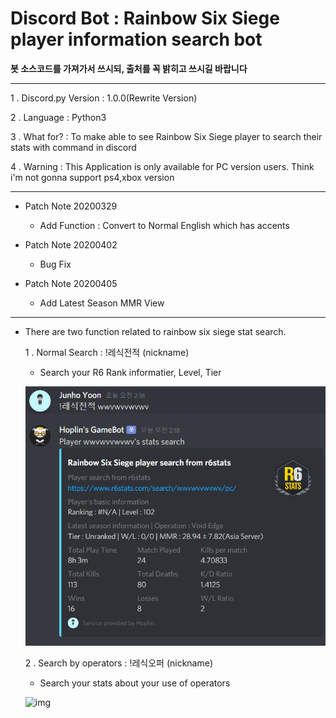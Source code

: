 Discord Bot : Rainbow Six Siege player information search bot
===

**봇 소스코드를 가져가서 쓰시되, 출처를 꼭 밝히고 쓰시길 바랍니다**

***
1 . Discord.py Version : 1.0.0(Rewrite Version)

2 . Language : Python3

3 . What for? : To make able to see Rainbow Six Siege player to search their stats with command in discord

4 . Warning  : This Application is only available for PC version users. Think i'm not gonna support ps4,xbox version
***
  - Patch Note 20200329
    
    - Add Function : Convert to Normal English which has accents
   
  - Patch Note 20200402
  
    - Bug Fix
  
  - Patch Note 20200405
  
    - Add Latest Season MMR View
***

  - There are two function related to rainbow six siege stat search.
  
    1 . Normal Search : !레식전적 (nickname)
    
      - Search your R6 Rank informatier, Level, Tier
      
      ![img](1.PNG)
    
    2 . Search by operators : !레식오퍼 (nickname)
    
      - Search your stats about your use of operators
      
       ![img](https://scontent-ssn1-1.xx.fbcdn.net/v/t1.0-9/90988350_1164018177274747_6098653054066753536_n.jpg?_nc_cat=103&_nc_sid=8024bb&_nc_ohc=hczVCxcq3b0AX8Hzq2d&_nc_ht=scontent-ssn1-1.xx&oh=bdbd90cd1658e2a04bf09c1bfc205527&oe=5EA46B55)
